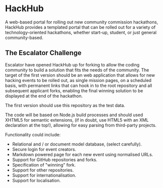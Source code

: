 # HackHub
A web-based portal for rolling out new community commission hackathons, HackHub provides a templated portal that can be rolled out for a variety of technology-oriented hackathons, whether start-up, student, or just general community-based.

## The Escalator Challenge
Escalator have opened HackHub up for forking to allow the coding community to build a solution that fits the needs of the community. The target of the first version should be an web application that allows for new hacking events to be rolled out, as single mission pages, on a scheduled basis, with permanent links that can hook in to the root repository and all subsequent applicant forks, enabling the final winning solution to be displayed at the end of the hackathon.

The first version should use this repository as the test data.

The code will be based on Node.js build processes and should used XHTML5 for semantic extensions, (if in doubt, use HTML5 with an XML declaration at the top!), allowing for easy parsing from third-party projects.

Functionality could include:

 - Relational and / or document model database, (select carefully).
 - Secure login for event creators.
 - Markdown powered page for each new event using normalised URLs.
 - Support for GitHub repositories and forks.
 - Specification of "winning" fork.
 - Support for other repositories.
 - Support for internationalisation.
 - Support for localisation.
